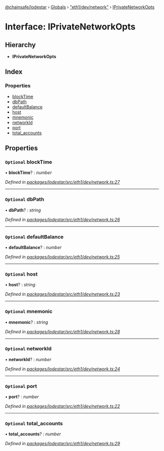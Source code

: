 [@chainsafe/lodestar](../README.md) › [Globals](../globals.md) › ["eth1/dev/network"](../modules/_eth1_dev_network_.md) › [IPrivateNetworkOpts](_eth1_dev_network_.iprivatenetworkopts.md)

# Interface: IPrivateNetworkOpts

## Hierarchy

* **IPrivateNetworkOpts**

## Index

### Properties

* [blockTime](_eth1_dev_network_.iprivatenetworkopts.md#optional-blocktime)
* [dbPath](_eth1_dev_network_.iprivatenetworkopts.md#optional-dbpath)
* [defaultBalance](_eth1_dev_network_.iprivatenetworkopts.md#optional-defaultbalance)
* [host](_eth1_dev_network_.iprivatenetworkopts.md#optional-host)
* [mnemonic](_eth1_dev_network_.iprivatenetworkopts.md#optional-mnemonic)
* [networkId](_eth1_dev_network_.iprivatenetworkopts.md#optional-networkid)
* [port](_eth1_dev_network_.iprivatenetworkopts.md#optional-port)
* [total_accounts](_eth1_dev_network_.iprivatenetworkopts.md#optional-total_accounts)

## Properties

### `Optional` blockTime

• **blockTime**? : *number*

*Defined in [packages/lodestar/src/eth1/dev/network.ts:27](https://github.com/ChainSafe/lodestar/blob/da7050e4c/packages/lodestar/src/eth1/dev/network.ts#L27)*

___

### `Optional` dbPath

• **dbPath**? : *string*

*Defined in [packages/lodestar/src/eth1/dev/network.ts:26](https://github.com/ChainSafe/lodestar/blob/da7050e4c/packages/lodestar/src/eth1/dev/network.ts#L26)*

___

### `Optional` defaultBalance

• **defaultBalance**? : *number*

*Defined in [packages/lodestar/src/eth1/dev/network.ts:25](https://github.com/ChainSafe/lodestar/blob/da7050e4c/packages/lodestar/src/eth1/dev/network.ts#L25)*

___

### `Optional` host

• **host**? : *string*

*Defined in [packages/lodestar/src/eth1/dev/network.ts:23](https://github.com/ChainSafe/lodestar/blob/da7050e4c/packages/lodestar/src/eth1/dev/network.ts#L23)*

___

### `Optional` mnemonic

• **mnemonic**? : *string*

*Defined in [packages/lodestar/src/eth1/dev/network.ts:28](https://github.com/ChainSafe/lodestar/blob/da7050e4c/packages/lodestar/src/eth1/dev/network.ts#L28)*

___

### `Optional` networkId

• **networkId**? : *number*

*Defined in [packages/lodestar/src/eth1/dev/network.ts:24](https://github.com/ChainSafe/lodestar/blob/da7050e4c/packages/lodestar/src/eth1/dev/network.ts#L24)*

___

### `Optional` port

• **port**? : *number*

*Defined in [packages/lodestar/src/eth1/dev/network.ts:22](https://github.com/ChainSafe/lodestar/blob/da7050e4c/packages/lodestar/src/eth1/dev/network.ts#L22)*

___

### `Optional` total_accounts

• **total_accounts**? : *number*

*Defined in [packages/lodestar/src/eth1/dev/network.ts:29](https://github.com/ChainSafe/lodestar/blob/da7050e4c/packages/lodestar/src/eth1/dev/network.ts#L29)*
